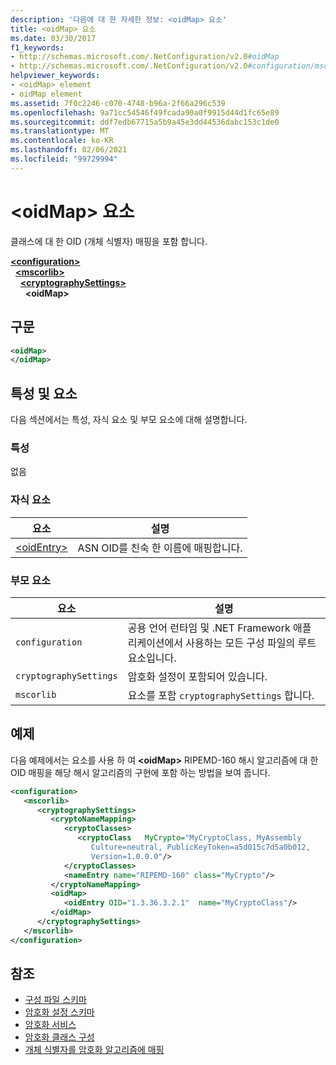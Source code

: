 ```yaml
---
description: '다음에 대 한 자세한 정보: <oidMap> 요소'
title: <oidMap> 요소
ms.date: 03/30/2017
f1_keywords:
- http://schemas.microsoft.com/.NetConfiguration/v2.0#oidMap
- http://schemas.microsoft.com/.NetConfiguration/v2.0#configuration/mscorlib/cryptographySettings/oidMap
helpviewer_keywords:
- <oidMap> element
- oidMap element
ms.assetid: 7f0c2246-c070-4748-b96a-2f66a296c539
ms.openlocfilehash: 9a71cc54546f49fcada90a0f9915d44d1fc65e89
ms.sourcegitcommit: ddf7edb67715a5b9a45e3dd44536dabc153c1de0
ms.translationtype: MT
ms.contentlocale: ko-KR
ms.lasthandoff: 02/06/2021
ms.locfileid: "99729994"
---
```

# <a name="oidmap-element"></a>\<oidMap> 요소

클래스에 대 한 OID (개체 식별자) 매핑을 포함 합니다.  

[**\<configuration>**](../configuration-element.md)\
&nbsp;&nbsp;[**\<mscorlib>**](mscorlib-element-for-cryptography-settings.md)\
&nbsp;&nbsp;&nbsp;&nbsp;[**\<cryptographySettings>**](cryptographysettings-element.md)\
&nbsp;&nbsp;&nbsp;&nbsp;&nbsp;&nbsp;**\<oidMap>**

## <a name="syntax"></a>구문  
  
```xml  
<oidMap>
</oidMap>  
```  
  
## <a name="attributes-and-elements"></a>특성 및 요소  

 다음 섹션에서는 특성, 자식 요소 및 부모 요소에 대해 설명합니다.  
  
### <a name="attributes"></a>특성  

 없음  
  
### <a name="child-elements"></a>자식 요소  
  
|요소|설명|  
|-------------|-----------------|  
|[\<oidEntry>](oidentry-element.md)|ASN OID를 친숙 한 이름에 매핑합니다.|  
  
### <a name="parent-elements"></a>부모 요소  
  
|요소|설명|  
|-------------|-----------------|  
|`configuration`|공용 언어 런타임 및 .NET Framework 애플리케이션에서 사용하는 모든 구성 파일의 루트 요소입니다.|  
|`cryptographySettings`|암호화 설정이 포함되어 있습니다.|  
|`mscorlib`|요소를 포함 `cryptographySettings` 합니다.|  
  
## <a name="example"></a>예제  

 다음 예제에서는 요소를 사용 하 여 **\<oidMap>** RIPEMD-160 해시 알고리즘에 대 한 OID 매핑을 해당 해시 알고리즘의 구현에 포함 하는 방법을 보여 줍니다.  
  
```xml  
<configuration>  
   <mscorlib>  
      <cryptographySettings>  
         <cryptoNameMapping>  
            <cryptoClasses>  
               <cryptoClass   MyCrypto="MyCryptoClass, MyAssembly  
                  Culture=neutral, PublicKeyToken=a5d015c7d5a0b012,  
                  Version=1.0.0.0"/>  
            </cryptoClasses>  
            <nameEntry name="RIPEMD-160" class="MyCrypto"/>  
         </cryptoNameMapping>  
         <oidMap>  
            <oidEntry OID="1.3.36.3.2.1"  name="MyCryptoClass"/>  
         </oidMap>  
      </cryptographySettings>  
   </mscorlib>  
</configuration>  
```  
  
## <a name="see-also"></a>참조

- [구성 파일 스키마](../index.md)
- [암호화 설정 스키마](index.md)
- [암호화 서비스](../../../../standard/security/cryptographic-services.md)
- [암호화 클래스 구성](../../configure-cryptography-classes.md)
- [개체 식별자를 암호화 알고리즘에 매핑](../../map-object-identifiers-to-cryptography-algorithms.md)
